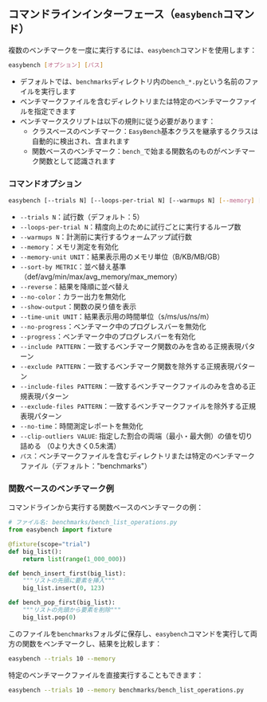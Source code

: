 ## コマンドラインインターフェース（`easybench`コマンド）

複数のベンチマークを一度に実行するには、`easybench`コマンドを使用します：

```bash
easybench [オプション] [パス]
```

* デフォルトでは、`benchmarks`ディレクトリ内の`bench_*.py`という名前のファイルを実行します
* ベンチマークファイルを含むディレクトリまたは特定のベンチマークファイルを指定できます
* ベンチマークスクリプトは以下の規則に従う必要があります：
    * クラスベースのベンチマーク：`EasyBench`基本クラスを継承するクラスは自動的に検出され、含まれます
    * 関数ベースのベンチマーク：`bench_`で始まる関数名のものがベンチマーク関数として認識されます

### コマンドオプション

```bash
easybench [--trials N] [--loops-per-trial N] [--warmups N] [--memory] [--memory-unit UNIT] [--sort-by METRIC] [--reverse] [--no-color] [--show-output] [--time-unit UNIT] [--no-progress] [--progress] [--include PATTERN] [--exclude PATTERN] [--include-files PATTERN] [--exclude-files PATTERN] [--no-time] [--clip-outliers VALUE] [パス]
```

- `--trials N`：試行数（デフォルト：5）
- `--loops-per-trial N`：精度向上のために試行ごとに実行するループ数
- `--warmups N`：計測前に実行するウォームアップ試行数
- `--memory`：メモリ測定を有効化
- `--memory-unit UNIT`：結果表示用のメモリ単位（B/KB/MB/GB）
- `--sort-by METRIC`：並べ替え基準（def/avg/min/max/avg_memory/max_memory）
- `--reverse`：結果を降順に並べ替え
- `--no-color`：カラー出力を無効化
- `--show-output`：関数の戻り値を表示
- `--time-unit UNIT`：結果表示用の時間単位（s/ms/us/ns/m）
- `--no-progress`：ベンチマーク中のプログレスバーを無効化
- `--progress`：ベンチマーク中のプログレスバーを有効化
- `--include PATTERN`：一致するベンチマーク関数のみを含める正規表現パターン
- `--exclude PATTERN`：一致するベンチマーク関数を除外する正規表現パターン
- `--include-files PATTERN`：一致するベンチマークファイルのみを含める正規表現パターン
- `--exclude-files PATTERN`：一致するベンチマークファイルを除外する正規表現パターン
- `--no-time`：時間測定レポートを無効化
- `--clip-outliers VALUE`: 指定した割合の両端（最小・最大側）の値を切り詰める （0より大きく0.5未満）
- `パス`：ベンチマークファイルを含むディレクトリまたは特定のベンチマークファイル（デフォルト："benchmarks"）

### 関数ベースのベンチマーク例

コマンドラインから実行する関数ベースのベンチマークの例：

```python
# ファイル名: benchmarks/bench_list_operations.py
from easybench import fixture

@fixture(scope="trial")
def big_list():
    return list(range(1_000_000))

def bench_insert_first(big_list):
    """リストの先頭に要素を挿入"""
    big_list.insert(0, 123)

def bench_pop_first(big_list):
    """リストの先頭から要素を削除"""
    big_list.pop(0)
```

このファイルを`benchmarks`フォルダに保存し、`easybench`コマンドを実行して両方の関数をベンチマークし、結果を比較します：

```bash
easybench --trials 10 --memory
```

特定のベンチマークファイルを直接実行することもできます：

```bash
easybench --trials 10 --memory benchmarks/bench_list_operations.py
```
